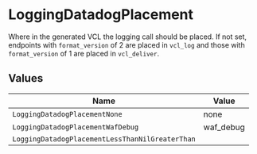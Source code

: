 # LoggingDatadogPlacement

Where in the generated VCL the logging call should be placed. If not set, endpoints with `format_version` of 2 are placed in `vcl_log` and those with `format_version` of 1 are placed in `vcl_deliver`.



## Values

| Name                                            | Value                                           |
| ----------------------------------------------- | ----------------------------------------------- |
| `LoggingDatadogPlacementNone`                   | none                                            |
| `LoggingDatadogPlacementWafDebug`               | waf_debug                                       |
| `LoggingDatadogPlacementLessThanNilGreaterThan` | <nil>                                           |
